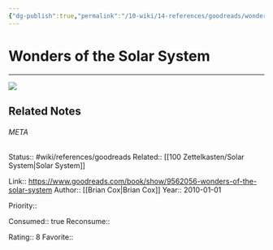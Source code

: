 ```yaml
---
{"dg-publish":true,"permalink":"/10-wiki/14-references/goodreads/wonders-of-the-solar-system-0007386907/","title":"Wonders of the Solar System"}
---
```


# Wonders of the Solar System
---
![](https://i.gr-assets.com/images/S/compressed.photo.goodreads.com/books/1327345392l/9562056.jpg)

## Related Notes




###### META
Status:: #wiki/references/goodreads
Related:: [[100 Zettelkasten/Solar System\|Solar System]]

Link:: https://www.goodreads.com/book/show/9562056-wonders-of-the-solar-system
Author:: [[Brian Cox\|Brian Cox]]
Year:: 2010-01-01

Priority:: 

Consumed:: true
Reconsume:: 

Rating:: 8
Favorite:: 
